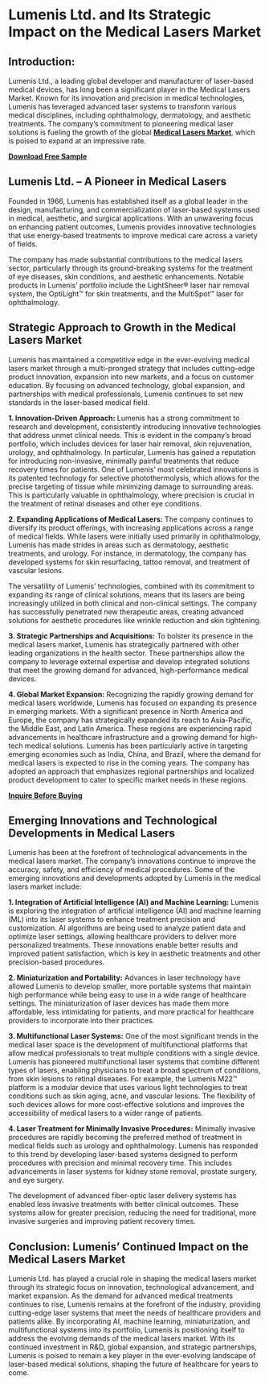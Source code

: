 # Lumenis Ltd. and Its Strategic Impact on the Medical Lasers Market
## Introduction:
 
Lumenis Ltd., a leading global developer and manufacturer of laser-based medical devices, has long been a significant player in the Medical Lasers Market. Known for its innovation and precision in medical technologies, Lumenis has leveraged advanced laser systems to transform various medical disciplines, including ophthalmology, dermatology, and aesthetic treatments. The company’s commitment to pioneering medical laser solutions is fueling the growth of the global [**Medical Lasers Market**](https://www.nextmsc.com/report/medical-lasers-market-hc2901), which is poised to expand at an impressive rate.

[**Download Free Sample**](https://www.nextmsc.com/medical-lasers-market-hc2901/request-sample)

## Lumenis Ltd. – A Pioneer in Medical Lasers

Founded in 1966, Lumenis has established itself as a global leader in the design, manufacturing, and commercialization of laser-based systems used in medical, aesthetic, and surgical applications. With an unwavering focus on enhancing patient outcomes, Lumenis provides innovative technologies that use energy-based treatments to improve medical care across a variety of fields.

The company has made substantial contributions to the medical lasers sector, particularly through its ground-breaking systems for the treatment of eye diseases, skin conditions, and aesthetic enhancements. Notable products in Lumenis’ portfolio include the LightSheer® laser hair removal system, the OptiLight™ for skin treatments, and the MultiSpot™ laser for ophthalmology.

## Strategic Approach to Growth in the Medical Lasers Market

Lumenis has maintained a competitive edge in the ever-evolving medical lasers market through a multi-pronged strategy that includes cutting-edge product innovation, expansion into new markets, and a focus on customer education. By focusing on advanced technology, global expansion, and partnerships with medical professionals, Lumenis continues to set new standards in the laser-based medical field.

**1.	Innovation-Driven Approach:** Lumenis has a strong commitment to research and development, consistently introducing innovative technologies that address unmet clinical needs. This is evident in the company’s broad portfolio, which includes devices for laser hair removal, skin rejuvenation, urology, and ophthalmology. In particular, Lumenis has gained a reputation for introducing non-invasive, minimally painful treatments that reduce recovery times for patients.
One of Lumenis’ most celebrated innovations is its patented technology for selective photothermolysis, which allows for the precise targeting of tissue while minimizing damage to surrounding areas. This is particularly valuable in ophthalmology, where precision is crucial in the treatment of retinal diseases and other eye conditions.

**2.	Expanding Applications of Medical Lasers:** The company continues to diversify its product offerings, with increasing applications across a range of medical fields. While lasers were initially used primarily in ophthalmology, Lumenis has made strides in areas such as dermatology, aesthetic treatments, and urology. For instance, in dermatology, the company has developed systems for skin resurfacing, tattoo removal, and treatment of vascular lesions.

The versatility of Lumenis’ technologies, combined with its commitment to expanding its range of clinical solutions, means that its lasers are being increasingly utilized in both clinical and non-clinical settings. The company has successfully penetrated new therapeutic areas, creating advanced solutions for aesthetic procedures like wrinkle reduction and skin tightening.

**3.	Strategic Partnerships and Acquisitions:** To bolster its presence in the medical lasers market, Lumenis has strategically partnered with other leading organizations in the health sector. These partnerships allow the company to leverage external expertise and develop integrated solutions that meet the growing demand for advanced, high-performance medical devices.

**4.	Global Market Expansion:** Recognizing the rapidly growing demand for medical lasers worldwide, Lumenis has focused on expanding its presence in emerging markets. With a significant presence in North America and Europe, the company has strategically expanded its reach to Asia-Pacific, the Middle East, and Latin America. These regions are experiencing rapid advancements in healthcare infrastructure and a growing demand for high-tech medical solutions.
Lumenis has been particularly active in targeting emerging economies such as India, China, and Brazil, where the demand for medical lasers is expected to rise in the coming years. The company has adopted an approach that emphasizes regional partnerships and localized product development to cater to specific market needs in these regions.

[**Inquire Before Buying**](https://www.nextmsc.com/medical-lasers-market-hc2901/inquire-before-buying)

## Emerging Innovations and Technological Developments in Medical Lasers

Lumenis has been at the forefront of technological advancements in the medical lasers market. The company’s innovations continue to improve the accuracy, safety, and efficiency of medical procedures. Some of the emerging innovations and developments adopted by Lumenis in the medical lasers market include:

**1.	Integration of Artificial Intelligence (AI) and Machine Learning:** Lumenis is exploring the integration of artificial intelligence (AI) and machine learning (ML) into its laser systems to enhance treatment precision and customization. AI algorithms are being used to analyze patient data and optimize laser settings, allowing healthcare providers to deliver more personalized treatments. These innovations enable better results and improved patient satisfaction, which is key in aesthetic treatments and other precision-based procedures.

**2.	Miniaturization and Portability:** Advances in laser technology have allowed Lumenis to develop smaller, more portable systems that maintain high performance while being easy to use in a wide range of healthcare settings. The miniaturization of laser devices has made them more affordable, less intimidating for patients, and more practical for healthcare providers to incorporate into their practices.

**3.	Multifunctional Laser Systems:** One of the most significant trends in the medical laser space is the development of multifunctional platforms that allow medical professionals to treat multiple conditions with a single device. Lumenis has pioneered multifunctional laser systems that combine different types of lasers, enabling physicians to treat a broad spectrum of conditions, from skin lesions to retinal diseases.
For example, the Lumenis M22™ platform is a modular device that uses various light technologies to treat conditions such as skin aging, acne, and vascular lesions. The flexibility of such devices allows for more cost-effective solutions and improves the accessibility of medical lasers to a wider range of patients.

**4. Laser Treatment for Minimally Invasive Procedures:** Minimally invasive procedures are rapidly becoming the preferred method of treatment in medical fields such as urology and ophthalmology. Lumenis has responded to this trend by developing laser-based systems designed to perform procedures with precision and minimal recovery time. This includes advancements in laser systems for kidney stone removal, prostate surgery, and eye surgery.

The development of advanced fiber-optic laser delivery systems has enabled less invasive treatments with better clinical outcomes. These systems allow for greater precision, reducing the need for traditional, more invasive surgeries and improving patient recovery times.

## Conclusion: Lumenis’ Continued Impact on the Medical Lasers Market

Lumenis Ltd. has played a crucial role in shaping the medical lasers market through its strategic focus on innovation, technological advancement, and market expansion. As the demand for advanced medical treatments continues to rise, Lumenis remains at the forefront of the industry, providing cutting-edge laser systems that meet the needs of healthcare providers and patients alike.
By incorporating AI, machine learning, miniaturization, and multifunctional systems into its portfolio, Lumenis is positioning itself to address the evolving demands of the medical lasers market. With its continued investment in R&D, global expansion, and strategic partnerships, Lumenis is poised to remain a key player in the ever-evolving landscape of laser-based medical solutions, shaping the future of healthcare for years to come.

